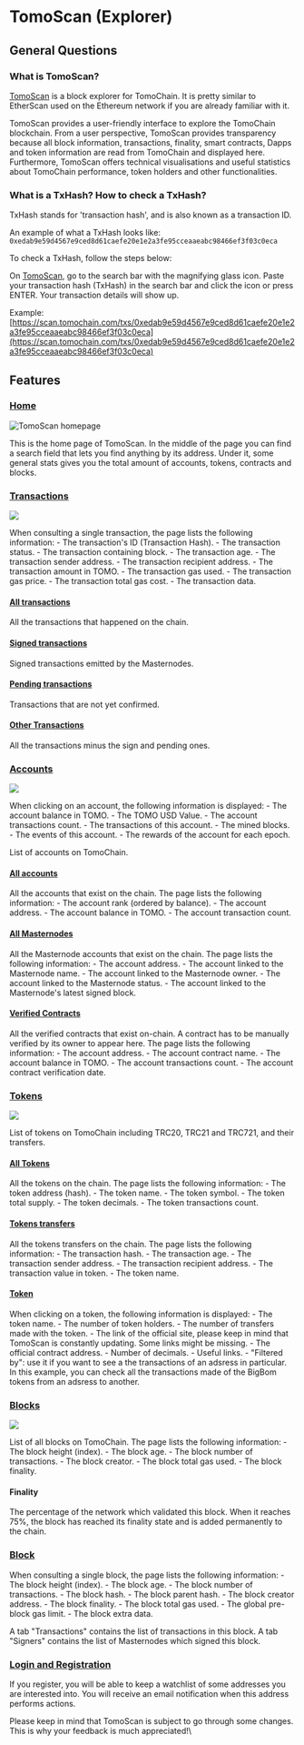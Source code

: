 # TomoScan (Explorer)

## **General Questions** &#x20;

### **What is TomoScan?**

[TomoScan](https://scan.tomochain.com/) is a block explorer for TomoChain. It is pretty similar to EtherScan used on the Ethereum network if you are already familiar with it.

TomoScan provides a user-friendly interface to explore the TomoChain blockchain. From a user perspective, TomoScan provides transparency because all block information, transactions, finality, smart contracts, Dapps and token information are read from TomoChain and displayed here. Furthermore, TomoScan offers technical visualisations and useful statistics about TomoChain performance, token holders and other functionalities.

### **What is a TxHash? How to check a TxHash?**

TxHash stands for 'transaction hash', and is also known as a transaction ID.

An example of what a TxHash looks like: `0xedab9e59d4567e9ced8d61caefe20e1e2a3fe95cceaaeabc98466ef3f03c0eca`

To check a TxHash, follow the steps below:

On [TomoScan](https://scan.tomochain.com/), go to the search bar with the magnifying glass icon. Paste your transaction hash (TxHash) in the search bar and click the icon or press ENTER. Your transaction details will show up.

Example: [https://scan.tomochain.com/txs/0xedab9e59d4567e9ced8d61caefe20e1e2a3fe95cceaaeabc98466ef3f03c0eca](https://scan.tomochain.com/txs/0xedab9e59d4567e9ced8d61caefe20e1e2a3fe95cceaaeabc98466ef3f03c0eca)

## Features&#x20;

### [Home](https://scan.tomochain.com/)

![TomoScan homepage](../../../.gitbook/assets/tomoscan1.jpg)

This is the home page of TomoScan. In the middle of the page you can find a search field that lets you find anything by its address. Under it, some general stats gives you the total amount of accounts, tokens, contracts and blocks.

### [Transactions](https://scan.tomochain.com/txs) <a href="#transactions" id="transactions"></a>

![](../../../.gitbook/assets/tomoscan2.jpg)

When consulting a single transaction, the page lists the following information: - The transaction's ID (Transaction Hash). - The transaction status. - The transaction containing block. - The transaction age. - The transaction sender address. - The transaction recipient address. - The transaction amount in TOMO. - The transaction gas used. - The transaction gas price. - The transaction total gas cost. - The transaction data.

#### [All transactions](https://scan.tomochain.com/txs) <a href="#all-transactions" id="all-transactions"></a>

All the transactions that happened on the chain.

#### [Signed transactions](https://scan.tomochain.com/txs/signTxs) <a href="#sign-transactions" id="sign-transactions"></a>

Signed transactions emitted by the Masternodes.

#### [Pending transactions](https://scan.tomochain.com/txs/pending) <a href="#pending-transactions" id="pending-transactions"></a>

Transactions that are not yet confirmed.

#### [Other Transactions](https://docs.tomochain.com/products/tomoscan/features/) <a href="#other-transactions" id="other-transactions"></a>

All the transactions minus the sign and pending ones.

### [Accounts](https://scan.tomochain.com/accounts) <a href="#accounts" id="accounts"></a>

![](../../../.gitbook/assets/tomoscan3.jpg)

When clicking on an account, the following information is displayed: - The account balance in TOMO. - The TOMO USD Value. - The account transactions count. - The transactions of this account. - The mined blocks. - The events of this account. - The rewards of the account for each epoch.

List of accounts on TomoChain.

#### [All accounts](https://scan.tomochain.com/accounts) <a href="#all-accounts" id="all-accounts"></a>

All the accounts that exist on the chain. The page lists the following information: - The account rank (ordered by balance). - The account address. - The account balance in TOMO. - The account transaction count.

#### [All Masternodes](https://scan.tomochain.com/masternodes) <a href="#all-masternodes" id="all-masternodes"></a>

All the Masternode accounts that exist on the chain. The page lists the following information: - The account address. - The account linked to the Masternode name. - The account linked to the Masternode owner. - The account linked to the Masternode status. - The account linked to the Masternode's latest signed block.

#### [Verified Contracts](https://scan.tomochain.com/contracts) <a href="#verified-contracts" id="verified-contracts"></a>

All the verified contracts that exist on-chain. A contract has to be manually verified by its owner to appear here. The page lists the following information: - The account address. - The account contract name. - The account balance in TOMO. - The account transactions count. - The account contract verification date.

### [Tokens](https://scan.tomochain.com/tokens) <a href="#tokens" id="tokens"></a>

![](../../../.gitbook/assets/tomoscan4.jpg)

List of tokens on TomoChain including TRC20, TRC21 and TRC721, and their transfers.

#### [All Tokens](https://scan.tomochain.com/tokens) <a href="#all-tokens" id="all-tokens"></a>

All the tokens on the chain. The page lists the following information: - The token address (hash). - The token name. - The token symbol. - The token total supply. - The token decimals. - The token transactions count.

#### [Tokens transfers](https://scan.tomochain.com/tokentxs) <a href="#tokens-transfers" id="tokens-transfers"></a>

All the tokens transfers on the chain. The page lists the following information: - The transaction hash. - The transaction age. - The transaction sender address. - The transaction recipient address. - The transaction value in token. - The token name.

#### [Token](https://scan.tomochain.com/tokens/0x8602ce2124f9b05dc6654230079dd31250292bd5) <a href="#token" id="token"></a>

When clicking on a token, the following information is displayed: - The token name. - The number of token holders. - The number of transfers made with the token. - The link of the official site, please keep in mind that TomoScan is constantly updating. Some links might be missing. - The official contract address. - Number of decimals. - Useful links. - "Filtered by": use it if you want to see a the transactions of an adsress in particular. In this example, you can check all the transactions made of the BigBom tokens from an adsress to another.

### [Blocks](https://scan.tomochain.com/blocks) <a href="#blocks" id="blocks"></a>

![](../../../.gitbook/assets/tomoscan5.jpg)

List of all blocks on TomoChain. The page lists the following information: - The block height (index). - The block age. - The block number of transactions. - The block creator. - The block total gas used. - The block finality.

#### Finality

The percentage of the network which validated this block. When it reaches 75%, the block has reached its finality state and is added permanently to the chain.

### [Block](https://scan.tomochain.com/blocks/200000) <a href="#block" id="block"></a>

When consulting a single block, the page lists the following information: - The block height (index). - The block age. - The block number of transactions. - The block hash. - The block parent hash. - The block creator address. - The block finality. - The block total gas used. - The global pre-block gas limit. - The block extra data.

A tab "Transactions" contains the list of transactions in this block. A tab "Signers" contains the list of Masternodes which signed this block.

### [Login and Registration](https://docs.tomochain.com/products/tomoscan/features/) <a href="#login-and-register" id="login-and-register"></a>

If you register, you will be able to keep a watchlist of some addresses you are interested into. You will receive an email notification when this address performs actions.

Please keep in mind that TomoScan is subject to go through some changes. This is why your feedback is much appreciated!\
